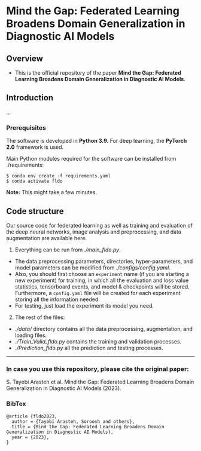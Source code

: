 # Mind the Gap: Federated Learning Broadens Domain Generalization in Diagnostic AI Models



Overview
------

* This is the official repository of the paper **Mind the Gap: Federated Learning Broadens Domain Generalization in Diagnostic AI Models**.


Introduction
------
...

### Prerequisites

The software is developed in **Python 3.9**. For deep learning, the **PyTorch 2.0** framework is used.



Main Python modules required for the software can be installed from ./requirements:

```
$ conda env create -f requirements.yaml
$ conda activate fldo
```

**Note:** This might take a few minutes.


Code structure
---

Our source code for federated learning as well as training and evaluation of the deep neural networks, image analysis and preprocessing, and data augmentation are available here.

1. Everything can be run from *./main_fldo.py*. 
* The data preprocessing parameters, directories, hyper-parameters, and model parameters can be modified from *./configs/config.yaml*.
* Also, you should first choose an `experiment` name (if you are starting a new experiment) for training, in which all the evaluation and loss value statistics, tensorboard events, and model & checkpoints will be stored. Furthermore, a `config.yaml` file will be created for each experiment storing all the information needed.
* For testing, just load the experiment its model you need.

2. The rest of the files:
* *./data/* directory contains all the data preprocessing, augmentation, and loading files.
* *./Train_Valid_fldo.py* contains the training and validation processes.
* *./Prediction_fldo.py* all the prediction and testing processes.

------
### In case you use this repository, please cite the original paper:

S. Tayebi Arasteh et al. Mind the Gap: Federated Learning Broadens Domain Generalization in Diagnostic AI Models (2023).

### BibTex

    @article {fldo2023,
      author = {Tayebi Arasteh, Soroosh and others},
      title = {Mind the Gap: Federated Learning Broadens Domain Generalization in Diagnostic AI Models},
      year = {2023},
    }
